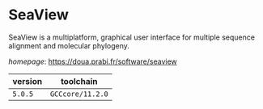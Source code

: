 # SeaView

SeaView is a multiplatform, graphical user interface for multiple sequence alignment  and molecular phylogeny.

*homepage*: <https://doua.prabi.fr/software/seaview>

version | toolchain
--------|----------
``5.0.5`` | ``GCCcore/11.2.0``
